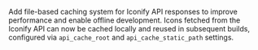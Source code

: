 Add file-based caching system for Iconify API responses to improve performance and enable offline development. Icons fetched from the Iconify API can now be cached locally and reused in subsequent builds, configured via `api_cache_root` and `api_cache_static_path` settings.